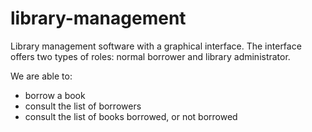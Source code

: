 # library-management
Library management software with a graphical interface. The interface offers two types of roles: normal borrower and library administrator.

We are able to:

- borrow a book
- consult the list of borrowers
- consult the list of books borrowed, or not borrowed
